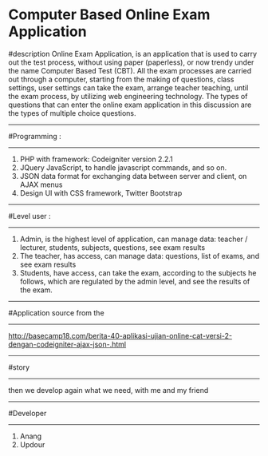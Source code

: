 # Computer Based Online Exam Application
#description
Online Exam Application, is an application that is used to carry out the test process, without using paper (paperless), or now trendy under the name Computer Based Test (CBT). All the exam processes are carried out through a computer, starting from the making of questions, class settings, user settings can take the exam, arrange teacher teaching, until the exam process, by utilizing web engineering technology. The types of questions that can enter the online exam application in this discussion are the types of multiple choice questions.

***********
#Programming :
***********
1. PHP with framework: Codeigniter version 2.2.1
2. JQuery JavaScript, to handle javascript commands, and so on.
3. JSON data format for exchanging data between server and client, on AJAX menus
4. Design UI with CSS framework, Twitter Bootstrap

***********
#Level user : 
***********
1. Admin, is the highest level of application, can manage data: teacher / lecturer, students, subjects, questions, see exam results
2. The teacher, has access, can manage data: questions, list of exams, and see exam results
3. Students, have access, can take the exam, according to the subjects he follows, which are regulated by the admin level, and see the results of the exam.

***********
#Application source from the
***********
http://basecamp18.com/berita-40-aplikasi-ujian-online-cat-versi-2-dengan-codeigniter-ajax-json-.html

***********
#story

***********
then we develop again what we need, with me and my friend

***********
#Developer
***********
1. Anang
2. Updour

